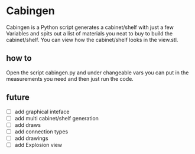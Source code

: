 # Cabingen

Cabingen is a Python script generates a cabinet/shelf with just a few Variables and spits out a list of materials you neat to buy to build the cabinet/shelf. You can view how the cabinet/shelf looks in the view.stl.

## how to
Open the script cabingen.py and under changeable vars you can put in the measurements you need and then just run the code.

## future
- [ ] add graphical inteface 
- [ ] add multi cabinet/shelf generation
- [ ] add draws
- [ ] add connection types
- [ ] add drawings
- [ ] add Explosion view
